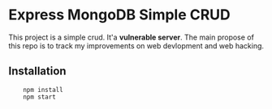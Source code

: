 # Express MongoDB Simple CRUD

This project is a simple crud. It'a **vulnerable server**.
The main propose of this repo is to track my improvements on web devlopment and web hacking.

## Installation

```
    npm install
    npm start
```


